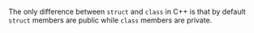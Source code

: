 The only difference between `struct` and `class` in C++ is that by default `struct` members are public while `class` members are private.